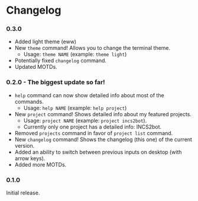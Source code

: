 # Changelog

### 0.3.0
- Added light theme (eww)
- New `theme` command! Allows you to change the terminal theme.
  - Usage: `theme NAME` (example: `theme light`)
- Potentially fixed `changelog` command.
- Updated MOTDs.

### 0.2.0 - The biggest update so far!
- `help` command can now show detailed info about most of the commands.
  - Usage: `help NAME` (example: `help project`)
- New `project` command! Shows detailed info about my featured projects.
  - Usage: `project NAME` (example: `project incs2bot`).
  - Currently only one project has a detailed info: INCS2bot.
- Removed `projects` command in favor of `project list` command.
- New `changelog` command! Shows the changelog (this one) of the current version.
- Added an ability to switch between previous inputs on desktop (with arrow keys).
- Added more MOTDs.

### 0.1.0
Initial release.